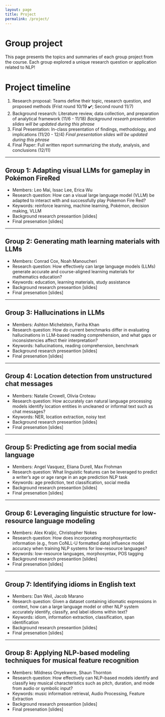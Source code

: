 ```yaml
---
layout: page
title: Project
permalink: /project/
---
```


# Group project

This page presents the topics and summaries of each group project from the course. Each group explored a unique research question or application related to NLP!

# Project timeline

1. Research proposal: Teams define their topic, research question, and proposed methods (Frist round 10/19 ✔️; Second round 11/7)   
2. Background research: Literature review, data collection, and preparation of analytical framework (11/6 - 11/18) *Background researh presentation slides will be updated during this phrase*
3. Final Presentation: In-class presentation of findings, methodology, and implications (11/20 - 12/4) *Final presentation slides will be updated during this phrase*
4. Final Paper: Full written report summarizing the study, analysis, and conclusions (12/11)

----

## Group 1: Adapting visual LLMs for gameplay in Pokémon FireRed

- Members: Leo Mai, Issac Lee, Erica Wu
- Research question: How can a visual large language model (VLLM) be adapted to interact with and successfully play Pokemon Fire Red?
- Keywords: reinforce learning, machine learning, Pokémon, decision making, VLLM
- Background research preseantion [slides]
- Final presenation [slides]

----

## Group 2: Generating math learning materials with LLMs

- Members: Conrad Cox, Noah Manoucheri
- Research question: How effectively can large language models (LLMs) generate accurate and course-aligned learning materials for mathematics education?
- Keywords: education, learning materials, study assistance
- Background research preseantion [slides]
- Final presenation [slides]

----

## Group 3: Hallucinations in LLMs

- Members: Ashton Michelstein, Fariha Khan
- Research question: How do current benchmarks differ in evaluating hallucinations in LLM-based reading comprehension, and what gaps or inconsistencies affect their interpretation?
- Keywords: hallucinations, reading comprehension, benchmark
- Background research preseantion [slides]
- Final presenation [slides]

---

## Group 4: Location detection from unstructured chat messages
- Members: Natalie Crowell, Olivia Croteau
- Research question: How accurately can natural language processing models identify location entities in uncleaned or informal text such as chat messages?
- Keywords: NER, location extraction, noisy text
- Background research preseantion [slides]
- Final presenation [slides]

---

## Group 5: Predicting age from social media language
- Members: Angel Vasquez, Eliana Durell, Max Frohman 
- Research question: What linguistic features can be leveraged to predict a writer’s age or age range in an age prediction NLP task
- Keywords: age prediction, text classification, social media
- Background research preseantion [slides]
- Final presenation [slides]

---

## Group 6: Leveraging linguistic structure for low-resource language modeling
- Members: Alex Kraljic, Christopher Nokes
- Research question: How does incorporating morphosyntactic information (e.g., from CoNLL-U formatted data) influence model accuracy when training NLP systems for low-resource languages?
- Keywords: low-resource languages, morphosyntax, POS tagging
- Background research preseantion [slides]
- Final presenation [slides]

---

## Group 7: Identifying idioms in English text
- Members: Dan Weil, Jacob Marano
- Research question: Given a dataset containing idiomatic expressions in context, how can a large language model or other NLP system accurately identify, classify, and label idioms within text?
- Keywords: idiom, information extraction, classification, span identification
- Background research preseantion [slides]
- Final presenation [slides]

---

## Group 8: Applying NLP-based modeling techniques for musical feature recognition
- Members: Mildness Onyekwere, Shaun Thornton
- Research question: How effectively can NLP–based models identify and classify key musical characteristics such as pitch, duration, and mode from audio or symbolic input?
- Keywords: music information retrieval, Audio Processing, Feature Extraction
- Background research preseantion [slides]
- Final presenation [slides]